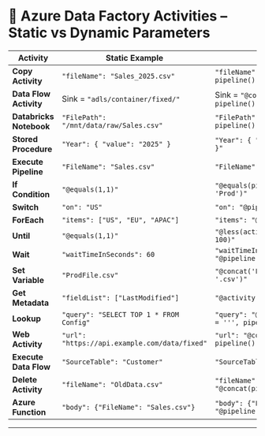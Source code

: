 
# 🔹 Azure Data Factory Activities – Static vs Dynamic Parameters

| **Activity**            | **Static Example**                            | **Dynamic Example**                                                                                  |
| ----------------------- | --------------------------------------------- | ---------------------------------------------------------------------------------------------------- |
| **Copy Activity**       | `"fileName": "Sales_2025.csv"`                | `"fileName": "@concat('Sales_', pipeline().parameters.Year, '.csv')"`                                |
| **Data Flow Activity**  | Sink = `"adls/container/fixed/"`              | Sink = `"@concat('adls/container/', pipeline().parameters.FolderName)"`                              |
| **Databricks Notebook** | `"FilePath": "/mnt/data/raw/Sales.csv"`       | `"FilePath": "@concat('/mnt/data/raw/', pipeline().parameters.FileName)"`                            |
| **Stored Procedure**    | `"Year": { "value": "2025" }`                 | `"Year": { "value": "@pipeline().parameters.Year" }"`                                                |
| **Execute Pipeline**    | `"FileName": "Sales.csv"`                     | `"FileName": "@pipeline().parameters.FileName"`                                                      |
| **If Condition**        | `"@equals(1,1)"`                              | `"@equals(pipeline().parameters.Environment, 'Prod')"`                                               |
| **Switch**              | `"on": "US"`                                  | `"on": "@pipeline().parameters.Region"`                                                              |
| **ForEach**             | `"items": ["US", "EU", "APAC"]`               | `"items": "@pipeline().parameters.RegionList"`                                                       |
| **Until**               | `"@equals(1,1)"`                              | `"@less(activity('CheckStatus').output.status, 100)"`                                                |
| **Wait**                | `"waitTimeInSeconds": 60`                     | `"waitTimeInSeconds": "@pipeline().parameters.DelayTime"`                                            |
| **Set Variable**        | `"ProdFile.csv"`                              | `"@concat('File_', pipeline().parameters.Date, '.csv')"`                                             |
| **Get Metadata**        | `"fieldList": ["LastModified"]`               | `"@activity('CopyFile').output.destinationBlobPath"`                                                 |
| **Lookup**              | `"query": "SELECT TOP 1 * FROM Config"`       | `"query": "@concat('SELECT * FROM Config WHERE Env = ''', pipeline().parameters.Environment, '''')"` |
| **Web Activity**        | `"url": "https://api.example.com/data/fixed"` | `"url": "@concat('https://api.example.com/data/', pipeline().parameters.ID)"`                        |
| **Execute Data Flow**   | `"SourceTable": "Customer"`                   | `"SourceTable": "@pipeline().parameters.TableName"`                                                  |
| **Delete Activity**     | `"fileName": "OldData.csv"`                   | `"fileName": "@concat(pipeline().parameters.FileName, '.csv')"`                                      |
| **Azure Function**      | `"body": {"FileName": "Sales.csv"}`           | `"body": {"FileName": "@pipeline().parameters.FileName"}`                                            |

---
